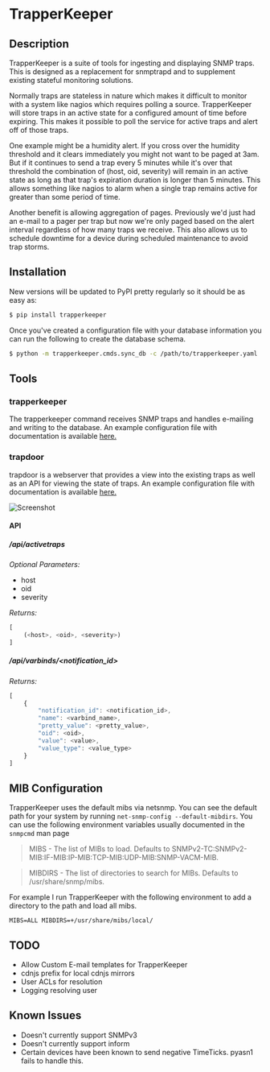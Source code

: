 # TrapperKeeper

## Description
TrapperKeeper is a suite of tools for ingesting and displaying SNMP traps. This
is designed as a replacement for snmptrapd and to supplement existing stateful
monitoring solutions.

Normally traps are stateless in nature which makes it difficult to monitor with
a system like nagios which requires polling a source. TrapperKeeper will store
traps in an active state for a configured amount of time before expiring. This
makes it possible to poll the service for active traps and alert off of those
traps.

One example might be a humidity alert. If you cross over the humidity threshold
and it clears immediately you might not want to be paged at 3am. But if it
continues to send a trap every 5 minutes while it's over that threshold the
combination of (host, oid, severity) will remain in an active state as
long as that trap's expiration duration is longer than 5 minutes. This allows
something like nagios to alarm when a single trap remains active for greater
than some period of time.

Another benefit is allowing aggregation of pages. Previously we'd just had an
e-mail to a pager per trap but now we're only paged based on the alert interval
regardless of how many traps we receive. This also allows us to schedule
downtime for a device during scheduled maintenance to avoid trap storms.

## Installation

New versions will be updated to PyPI pretty regularly so it should be as easy
as:

```bash
$ pip install trapperkeeper
```

Once you've created a configuration file with your database information you
can run the following to create the database schema.

```bash
$ python -m trapperkeeper.cmds.sync_db -c /path/to/trapperkeeper.yaml
```
## Tools

### trapperkeeper

The trapperkeeper command receives SNMP traps and handles e-mailing and writing
to the database. An example configuration file with documentation is available [here.](conf/trapperkeeper.yaml)

### trapdoor

trapdoor is a webserver that provides a view into the existing traps as well as an
API for viewing the state of traps. An example configuration file with documentation is available [here.](conf/trapdoor.yaml)

![Screenshot](https://raw.githubusercontent.com/dropbox/trapperkeeper/master/images/trapdoor.png)

#### API

##### /api/activetraps
_*Optional Parameters:*_
 * host
 * oid
 * severity

_*Returns:*_
```javascript
[
    (<host>, <oid>, <severity>)
]
```

##### /api/varbinds/<notification_id>

_*Returns:*_
```javascript
[
    {
        "notification_id": <notification_id>,
        "name": <varbind_name>,
        "pretty_value": <pretty_value>,
        "oid": <oid>,
        "value": <value>,
        "value_type": <value_type>
    }
]
```
## MIB Configuration

TrapperKeeper uses the default mibs via netsnmp. You can see the default path for your system by running `net-snmp-config --default-mibdirs`. You can use the following environment variables usually documented in the `snmpcmd` man page

> MIBS - The list of MIBs to load. Defaults to SNMPv2-TC:SNMPv2-MIB:IF-MIB:IP-MIB:TCP-MIB:UDP-MIB:SNMP-VACM-MIB.

> MIBDIRS - The list of directories to search for MIBs. Defaults to /usr/share/snmp/mibs.

For example I run TrapperKeeper with the following environment to add a directory to the path and load all mibs.

`MIBS=ALL MIBDIRS=+/usr/share/mibs/local/`

## TODO

  * Allow Custom E-mail templates for TrapperKeeper
  * cdnjs prefix for local cdnjs mirrors
  * User ACLs for resolution
  * Logging resolving user

## Known Issues

  * Doesn't currently support SNMPv3
  * Doesn't currently support inform
  * Certain devices have been known to send negative TimeTicks. pyasn1 fails to handle this.

